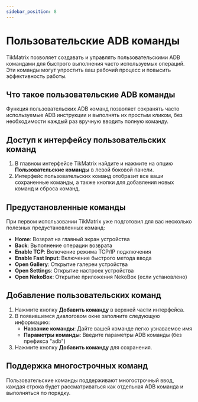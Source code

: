 ```yaml
---
sidebar_position: 8
---
```


# Пользовательские ADB команды

TikMatrix позволяет создавать и управлять пользовательскими ADB командами для быстрого выполнения часто используемых операций. Эти команды могут упростить ваш рабочий процесс и повысить эффективность работы.

## Что такое пользовательские ADB команды

Функция пользовательских ADB команд позволяет сохранять часто используемые ADB инструкции и выполнять их простым кликом, без необходимости каждый раз вручную вводить полную команду.

## Доступ к интерфейсу пользовательских команд

1. В главном интерфейсе TikMatrix найдите и нажмите на опцию **Пользовательские команды** в левой боковой панели.
2. Интерфейс пользовательских команд отобразит все ваши сохраненные команды, а также кнопки для добавления новых команд и сброса команд.

## Предустановленные команды

При первом использовании TikMatrix уже подготовил для вас несколько полезных предустановленных команд:

- **Home**: Возврат на главный экран устройства
- **Back**: Выполнение операции возврата
- **Enable TCP**: Включение режима TCP/IP подключения
- **Enable Fast Input**: Включение быстрого метода ввода
- **Open Gallery**: Открытие галереи устройства
- **Open Settings**: Открытие настроек устройства
- **Open NekoBox**: Открытие приложения NekoBox (если установлено)

## Добавление пользовательских команд

1. Нажмите кнопку **Добавить команду** в верхней части интерфейса.
2. В появившемся диалоговом окне заполните следующую информацию:
   - **Название команды**: Дайте вашей команде легко узнаваемое имя
   - **Параметры команды**: Введите параметры ADB команды (без префикса "adb")
3. Нажмите кнопку **Добавить команду** для сохранения.

## Поддержка многострочных команд

Пользовательские команды поддерживают многострочный ввод, каждая строка будет рассматриваться как отдельная ADB команда и выполняться по порядку.
